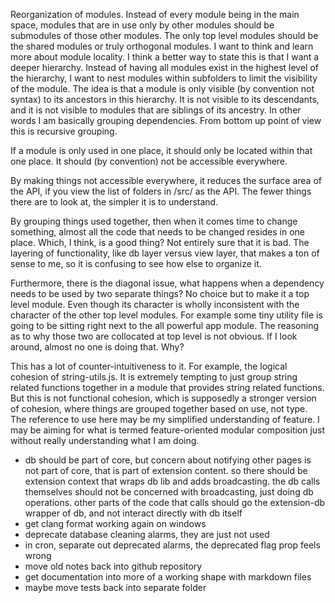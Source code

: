 Reorganization of modules. Instead of every module being in the main space, modules that are in use only by other modules should be submodules of those other modules. The only top level modules should be the shared modules or truly orthogonal modules. I want to think and learn more about module locality. I think a better way to state this is that I want a deeper hierarchy. Instead of having all modules exist in the highest level of the hierarchy, I want to nest modules within subfolders to limit the visibility of the module. The idea is that a module is only visible (by convention not syntax) to its ancestors in this hierarchy. It is not visible to its descendants, and it is not visible to modules that are siblings of its ancestry. In other words I am basically grouping dependencies. From bottom up point of view this is recursive grouping.

If a module is only used in one place, it should only be located within that one place. It should (by convention) not be accessible everywhere.

By making things not accessible everywhere, it reduces the surface area of the API, if you view the list of folders in /src/ as the API. The fewer things there are to look at, the simpler it is to understand.

By grouping things used together, then when it comes time to change something, almost all the code that needs to be changed resides in one place. Which, I think, is a good thing? Not entirely sure that it is bad. The layering of functionality, like db layer versus view layer, that makes a ton of sense to me, so it is confusing to see how else to organize it.

Furthermore, there is the diagonal issue, what happens when a dependency needs to be used by two separate things? No choice but to make it a top level module. Even though its character is wholly inconsistent with the character of the other top level modules. For example some tiny utility file is going to be sitting right next to the all powerful app module. The reasoning as to why those two are collocated at top level is not obvious. If I look around, almost no one is doing that. Why?


This has a lot of counter-intuitiveness to it. For example, the logical cohesion of string-utils.js. It is extremely tempting to just group string related functions together in a module that provides string related functions. But this is not functional cohesion, which is supposedly a stronger version of cohesion, where things are grouped together based on use, not type. The reference to use here may be my simplified understanding of feature. I may be aiming for what is termed feature-oriented modular composition just without really understanding what I am doing.

* db should be part of core, but concern about notifying other pages is not part of core, that is part of extension content. so there should be extension context that wraps db lib and adds broadcasting. the db calls themselves should not be concerned with broadcasting, just doing db operations. other parts of the code that calls should go the extension-db wrapper of db, and not interact directly with db itself
* get clang format working again on windows
* deprecate database cleaning alarms, they are just not used
* in cron, separate out deprecated alarms, the deprecated flag prop feels wrong
* move old notes back into github repository
* get documentation into more of a working shape with markdown files
* maybe move tests back into separate folder

